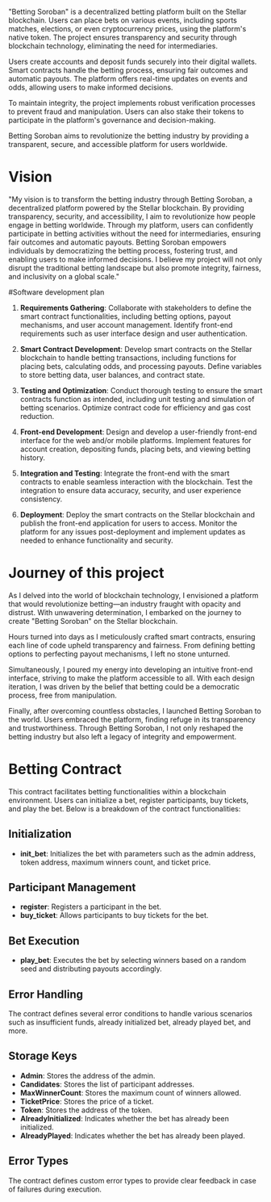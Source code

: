 "Betting Soroban" is a decentralized betting platform built on the Stellar blockchain. Users can place bets on various events, including sports matches, elections, or even cryptocurrency prices, using the platform's native token. The project ensures transparency and security through blockchain technology, eliminating the need for intermediaries.

Users create accounts and deposit funds securely into their digital wallets. Smart contracts handle the betting process, ensuring fair outcomes and automatic payouts. The platform offers real-time updates on events and odds, allowing users to make informed decisions.

To maintain integrity, the project implements robust verification processes to prevent fraud and manipulation. Users can also stake their tokens to participate in the platform's governance and decision-making.

Betting Soroban aims to revolutionize the betting industry by providing a transparent, secure, and accessible platform for users worldwide.

# Vision
"My vision is to transform the betting industry through Betting Soroban, a decentralized platform powered by the Stellar blockchain. By providing transparency, security, and accessibility, I aim to revolutionize how people engage in betting worldwide. Through my platform, users can confidently participate in betting activities without the need for intermediaries, ensuring fair outcomes and automatic payouts. Betting Soroban empowers individuals by democratizing the betting process, fostering trust, and enabling users to make informed decisions. I believe my project will not only disrupt the traditional betting landscape but also promote integrity, fairness, and inclusivity on a global scale."

#Software development plan
1. **Requirements Gathering**: Collaborate with stakeholders to define the smart contract functionalities, including betting options, payout mechanisms, and user account management. Identify front-end requirements such as user interface design and user authentication.

2. **Smart Contract Development**: Develop smart contracts on the Stellar blockchain to handle betting transactions, including functions for placing bets, calculating odds, and processing payouts. Define variables to store betting data, user balances, and contract state.

3. **Testing and Optimization**: Conduct thorough testing to ensure the smart contracts function as intended, including unit testing and simulation of betting scenarios. Optimize contract code for efficiency and gas cost reduction.

4. **Front-end Development**: Design and develop a user-friendly front-end interface for the web and/or mobile platforms. Implement features for account creation, depositing funds, placing bets, and viewing betting history.

5. **Integration and Testing**: Integrate the front-end with the smart contracts to enable seamless interaction with the blockchain. Test the integration to ensure data accuracy, security, and user experience consistency.

6. **Deployment**: Deploy the smart contracts on the Stellar blockchain and publish the front-end application for users to access. Monitor the platform for any issues post-deployment and implement updates as needed to enhance functionality and security.

# Journey of this project
As I delved into the world of blockchain technology, I envisioned a platform that would revolutionize betting—an industry fraught with opacity and distrust. With unwavering determination, I embarked on the journey to create "Betting Soroban" on the Stellar blockchain.

Hours turned into days as I meticulously crafted smart contracts, ensuring each line of code upheld transparency and fairness. From defining betting options to perfecting payout mechanisms, I left no stone unturned.

Simultaneously, I poured my energy into developing an intuitive front-end interface, striving to make the platform accessible to all. With each design iteration, I was driven by the belief that betting could be a democratic process, free from manipulation.

Finally, after overcoming countless obstacles, I launched Betting Soroban to the world. Users embraced the platform, finding refuge in its transparency and trustworthiness. Through Betting Soroban, I not only reshaped the betting industry but also left a legacy of integrity and empowerment.

# Betting Contract

This contract facilitates betting functionalities within a blockchain environment. Users can initialize a bet, register participants, buy tickets, and play the bet. Below is a breakdown of the contract functionalities:

## Initialization
- **init_bet**: Initializes the bet with parameters such as the admin address, token address, maximum winners count, and ticket price.

## Participant Management
- **register**: Registers a participant in the bet.
- **buy_ticket**: Allows participants to buy tickets for the bet.

## Bet Execution
- **play_bet**: Executes the bet by selecting winners based on a random seed and distributing payouts accordingly.

## Error Handling
The contract defines several error conditions to handle various scenarios such as insufficient funds, already initialized bet, already played bet, and more.

## Storage Keys
- **Admin**: Stores the address of the admin.
- **Candidates**: Stores the list of participant addresses.
- **MaxWinnerCount**: Stores the maximum count of winners allowed.
- **TicketPrice**: Stores the price of a ticket.
- **Token**: Stores the address of the token.
- **AlreadyInitialized**: Indicates whether the bet has already been initialized.
- **AlreadyPlayed**: Indicates whether the bet has already been played.

## Error Types
The contract defines custom error types to provide clear feedback in case of failures during execution.
